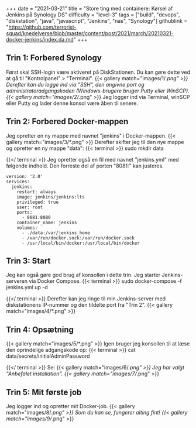 +++
date = "2021-03-21"
title = "Store ting med containere: Kørsel af Jenkins på Synology DS"
difficulty = "level-3"
tags = ["build", "devops", "diskstation", "java", "javascript", "Jenkins", "nas", "Synology"]
githublink = "https://github.com/terrorist-squad/knedelverse/blob/master/content/post/2021/march/20210321-docker-jenkins/index.da.md"
+++

## Trin 1: Forbered Synology
Først skal SSH-login være aktiveret på DiskStationen. Du kan gøre dette ved at gå til "Kontrolpanel" > "Terminal".
{{< gallery match="images/1/*.png" >}}
Derefter kan du logge ind via "SSH", den angivne port og administratoradgangskoden (Windows-brugere bruger Putty eller WinSCP).
{{< gallery match="images/2/*.png" >}}
Jeg logger ind via Terminal, winSCP eller Putty og lader denne konsol være åben til senere.
## Trin 2: Forbered Docker-mappen
Jeg opretter en ny mappe med navnet "jenkins" i Docker-mappen.
{{< gallery match="images/3/*.png" >}}
Derefter skifter jeg til den nye mappe og opretter en ny mappe "data":
{{< terminal >}}
sudo mkdir data

{{</ terminal >}}
Jeg opretter også en fil med navnet "jenkins.yml" med følgende indhold. Den forreste del af porten "8081:" kan justeres.
```
version: '2.0'
services:
  jenkins:
    restart: always
    image: jenkins/jenkins:lts
    privileged: true
    user: root
    ports:
      - 8081:8080
    container_name: jenkins
    volumes:
      - ./data:/var/jenkins_home
      - /var/run/docker.sock:/var/run/docker.sock
      - /usr/local/bin/docker:/usr/local/bin/docker

```

## Trin 3: Start
Jeg kan også gøre god brug af konsollen i dette trin. Jeg starter Jenkins-serveren via Docker Compose.
{{< terminal >}}
sudo docker-compose -f jenkins.yml up -d

{{</ terminal >}}
Derefter kan jeg ringe til min Jenkins-server med diskstationens IP-nummer og den tildelte port fra "Trin 2".
{{< gallery match="images/4/*.png" >}}

## Trin 4: Opsætning

{{< gallery match="images/5/*.png" >}}
Igen bruger jeg konsollen til at læse den oprindelige adgangskode op:
{{< terminal >}}
cat data/secrets/initialAdminPassword

{{</ terminal >}}
Se:
{{< gallery match="images/6/*.png" >}}
Jeg har valgt "Anbefalet installation".
{{< gallery match="images/7/*.png" >}}

## Trin 5: Mit første job
Jeg logger ind og opretter mit Docker-job.
{{< gallery match="images/8/*.png" >}}
Som du kan se, fungerer alting fint!
{{< gallery match="images/9/*.png" >}}